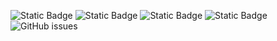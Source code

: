 ![Static Badge](https://img.shields.io/badge/blacklists-60-000000) ![Static Badge](https://img.shields.io/badge/blacklisted-3132244-cc0000) ![Static Badge](https://img.shields.io/badge/whitelisted-2244-00CC00) ![Static Badge](https://img.shields.io/badge/streaming_blacklist-28107-000000) ![GitHub issues](https://img.shields.io/github/issues/fabriziosalmi/blacklists)
